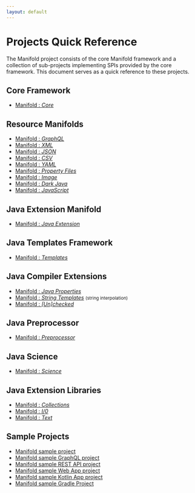 ```yaml
---
layout: default
---
```


# Projects Quick Reference

The Manifold project consists of the core Manifold framework and a collection of sub-projects implementing SPIs provided
by the core framework. This document serves as a quick reference to these projects.

## Core Framework
* [Manifold : _Core_](https://github.com/manifold-systems/manifold/tree/master/manifold-core-parent/manifold)

## Resource Manifolds
* [Manifold : _GraphQL_](https://github.com/manifold-systems/manifold/tree/master/manifold-deps-parent/manifold-graphql)
* [Manifold : _XML_](https://github.com/manifold-systems/manifold/tree/master/manifold-deps-parent/manifold-xml)
* [Manifold : _JSON_](https://github.com/manifold-systems/manifold/tree/master/manifold-deps-parent/manifold-json)
* [Manifold : _CSV_](https://github.com/manifold-systems/manifold/tree/master/manifold-deps-parent/manifold-csv)
* [Manifold : _YAML_](https://github.com/manifold-systems/manifold/tree/master/manifold-deps-parent/manifold-yaml)
* [Manifold : _Property Files_](https://github.com/manifold-systems/manifold/tree/master/manifold-deps-parent/manifold-properties)
* [Manifold : _Image_](https://github.com/manifold-systems/manifold/tree/master/manifold-deps-parent/manifold-image)
* [Manifold : _Dark Java_](https://github.com/manifold-systems/manifold/tree/master/manifold-deps-parent/manifold-darkj)
* [Manifold : _JavaScript_](https://github.com/manifold-systems/manifold/tree/master/manifold-deps-parent/manifold-js)

## Java Extension Manifold
* [Manifold : _Java Extension_](https://github.com/manifold-systems/manifold/tree/master/manifold-deps-parent/manifold-ext)

## Java Templates Framework
* [Manifold : _Templates_](https://github.com/manifold-systems/manifold/tree/master/manifold-deps-parent/manifold-templates)

## Java Compiler Extensions
* [Manifold : _Java Properties_](https://github.com/manifold-systems/manifold/tree/master/manifold-deps-parent/manifold-props)
* [Manifold : _String Templates_](https://github.com/manifold-systems/manifold/tree/master/manifold-deps-parent/manifold-strings) <small>(string interpolation)</small>
* [Manifold : _[Un]checked_](https://github.com/manifold-systems/manifold/tree/master/manifold-deps-parent/manifold-exceptions)

## Java Preprocessor
* [Manifold : _Preprocessor_](https://github.com/manifold-systems/manifold/tree/master/manifold-deps-parent/manifold-preprocessor)

## Java Science
* [Manifold : _Science_](https://github.com/manifold-systems/manifold/tree/master/manifold-deps-parent/manifold-science)

## Java Extension Libraries 
* [Manifold : _Collections_](https://github.com/manifold-systems/manifold/tree/master/manifold-deps-parent/manifold-collections)
* [Manifold : _I/0_](https://github.com/manifold-systems/manifold/tree/master/manifold-deps-parent/manifold-io)
* [Manifold : _Text_](https://github.com/manifold-systems/manifold/tree/master/manifold-deps-parent/manifold-text)

## Sample Projects
* [Manifold sample project](https://github.com/manifold-systems/manifold-sample-project)
* [Manifold sample GraphQL project](https://github.com/manifold-systems/manifold-sample-graphql-app)
* [Manifold sample REST API project](https://github.com/manifold-systems/manifold-sample-rest-api)
* [Manifold sample Web App project](https://github.com/manifold-systems/manifold-sample-web-app)
* [Manifold sample Kotlin App project](https://github.com/manifold-systems/manifold-sample-kotlin-app)
* [Manifold sample Gradle Project](https://github.com/manifold-systems/manifold-simple-gradle-project)